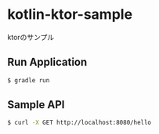 # kotlin-ktor-sample
ktorのサンプル

## Run Application

``` bash
$ gradle run
```

## Sample API

``` bash
$ curl -X GET http://localhost:8080/hello
```

